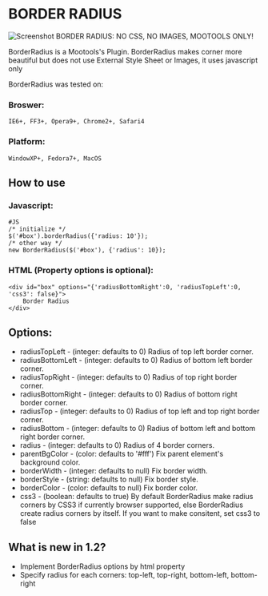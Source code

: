 BORDER RADIUS
===========
![Screenshot](http://img198.imageshack.us/img198/3932/borderradius.png)
BORDER RADIUS: NO CSS, NO IMAGES, MOOTOOLS ONLY!

BorderRadius is a Mootools's Plugin. BorderRadius makes corner more beautiful but does not use External Style Sheet or Images, it uses javascript only

BorderRadius was tested on: 
### Broswer: 
    IE6+, FF3+, Opera9+, Chrome2+, Safari4
### Platform: 
    WindowXP+, Fedora7+, MacOS
	


How to use
----------

### Javascript:
    #JS
	/* initialize */
	$('#box').borderRadius({'radius: 10'});
	/* other way */
	new BorderRadius($('#box'), {'radius': 10});
	
### HTML (Property options is optional):

    <div id="box" options="{'radiusBottomRight':0, 'radiusTopLeft':0, 'css3': false}">
        Border Radius
    </div>
    
Options:
----------
* radiusTopLeft - (integer: defaults to 0) Radius of top left border corner.
* radiusBottomLeft - (integer: defaults to 0) Radius of bottom left border corner.
* radiusTopRight - (integer: defaults to 0) Radius of top right border corner.
* radiusBottomRight - (integer: defaults to 0) Radius of bottom right border corner.
* radiusTop - (integer: defaults to 0) Radius of top left and top right border corner.
* radiusBottom - (integer: defaults to 0) Radius of bottom left and bottom right border corner.
* radius - (integer: defaults to 0) Radius of 4 border corners.
* parentBgColor - (color: defaults to '#fff') Fix parent element's background color.
* borderWidth - (integer: defaults to null) Fix border width.
* borderStyle - (string: defaults to null) Fix border style.
* borderColor - (color: defaults to null) Fix border color.
* css3 - (boolean: defaults to true) By default BorderRadius make radius corners by CSS3 if currently browser supported, else BorderRadius create radius corners by itself. If you want to make consitent, set css3 to false
    
What is new in 1.2?
----------
- Implement BorderRadius options by html property
- Specify radius for each corners: top-left, top-right, bottom-left, bottom-right

